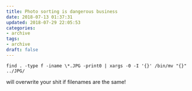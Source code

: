 ```yaml
---
title: Photo sorting is dangerous business
date: 2018-07-13 01:37:31
updated: 2018-07-29 22:05:53
categories:
- archive
tags:
- archive
draft: false
---
```


```
find . -type f -iname \*.JPG -print0 | xargs -0 -I '{}' /bin/mv "{}" ../JPG/
```

will overwrite your shit if filenames are the same!